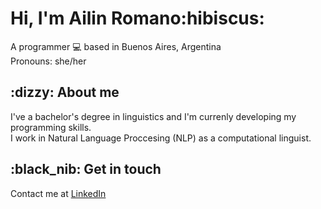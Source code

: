 <h1>Hi, I'm Ailin Romano:hibiscus:</h1>
<p>A programmer 💻 based in Buenos Aires, Argentina <br>
Pronouns: she/her</p>

<h2>:dizzy: About me </h2>
<p> I've a bachelor's degree in linguistics and I'm currenly developing my programming skills. <br> 
    I work in Natural Language Proccesing (NLP) as a computational linguist.
    
</p>

<h2>:black_nib: Get in touch</h2>
<p>Contact me at <a href="https://www.linkedin.com/in/romanoailin/">LinkedIn</a><p>

